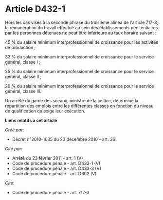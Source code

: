 # Article D432-1

Hors les cas visés à la seconde phrase du troisième alinéa de l'article 717-3, la rémunération du travail effectué au sein
des établissements pénitentiaires par les personnes détenues ne peut être inférieure au taux horaire suivant : 

45 % du salaire minimum interprofessionnel de croissance pour les activités de production ; 

33 % du salaire minimum interprofessionnel de croissance pour le service général, classe I ; 

25 % du salaire minimum interprofessionnel de croissance pour le service général, classe II ; 

20 % du salaire minimum interprofessionnel de croissance pour le service général, classe III. 

Un arrêté du garde des sceaux, ministre de la justice, détermine la répartition des emplois entre les différentes classes en
fonction du niveau de qualification qu'exige leur exécution.

**Liens relatifs à cet article**

_Créé par_:

  - Décret n°2010-1635 du 23 décembre 2010 - art. 36

_Cité par_:

  - Arrêté du 23 février 2011 - art. 1 (V)
  - Code de procédure pénale - art. D433-1 (V)
  - Code de procédure pénale - art. D433-3 (V)
  - Code de procédure pénale - art. D602 (V)

_Cite_:

  - Code de procédure pénale - art. 717-3
